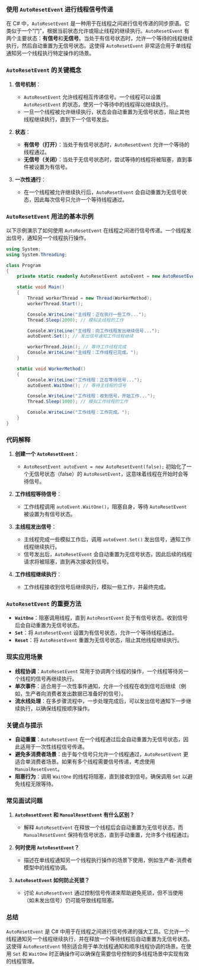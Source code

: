 ### 使用 `AutoResetEvent` 进行线程信号传递

在 C# 中，`AutoResetEvent` 是一种用于在线程之间进行信号传递的同步原语。它类似于一个“门”，根据当前状态允许或阻止线程的继续执行。`AutoResetEvent` 有两个主要状态：**有信号**和**无信号**。当处于有信号状态时，允许一个等待的线程继续执行，然后自动重置为无信号状态。这使得 `AutoResetEvent` 非常适合用于单线程通知另一个线程执行特定操作的场景。

### `AutoResetEvent` 的关键概念

1. **信号机制**：
   - `AutoResetEvent` 允许线程相互传递信号。一个线程可以设置 `AutoResetEvent` 的状态，使另一个等待中的线程得以继续执行。
   - 一旦一个线程被允许继续执行，状态会自动重置为无信号状态，阻止其他线程继续执行，直到下一个信号发出。

2. **状态**：
   - **有信号（打开）**：当处于有信号状态时，`AutoResetEvent` 允许一个等待的线程通过。
   - **无信号（关闭）**：当处于无信号状态时，尝试等待的线程将被阻塞，直到事件被设置为有信号。

3. **一次性通行**：
   - 在一个线程被允许继续执行后，`AutoResetEvent` 会自动重置为无信号状态，因此每次信号只允许一个等待线程通过。

### `AutoResetEvent` 用法的基本示例

以下示例演示了如何使用 `AutoResetEvent` 在线程之间进行信号传递。一个线程发出信号，通知另一个线程执行操作。

```csharp
using System;
using System.Threading;

class Program
{
    private static readonly AutoResetEvent autoEvent = new AutoResetEvent(false);

    static void Main()
    {
        Thread workerThread = new Thread(WorkerMethod);
        workerThread.Start();

        Console.WriteLine("主线程：正在执行一些工作...");
        Thread.Sleep(2000); // 模拟主线程的工作

        Console.WriteLine("主线程：向工作线程发出继续信号...");
        autoEvent.Set(); // 发出信号通知工作线程继续

        workerThread.Join(); // 等待工作线程完成
        Console.WriteLine("主线程：工作线程已完成。");
    }

    static void WorkerMethod()
    {
        Console.WriteLine("工作线程：正在等待信号...");
        autoEvent.WaitOne(); // 等待主线程的信号

        Console.WriteLine("工作线程：收到信号，开始工作...");
        Thread.Sleep(1000); // 模拟工作线程的工作

        Console.WriteLine("工作线程：工作完成。");
    }
}
```

### 代码解释

1. **创建一个 `AutoResetEvent`**：
   - `AutoResetEvent autoEvent = new AutoResetEvent(false);` 初始化了一个无信号状态（false）的 `AutoResetEvent`，这意味着线程在开始时会等待信号。

2. **工作线程等待信号**：
   - 工作线程调用 `autoEvent.WaitOne()`，阻塞自身，等待 `AutoResetEvent` 被设置为有信号状态。

3. **主线程发出信号**：
   - 主线程完成一些模拟工作后，调用 `autoEvent.Set()` 发出信号，通知工作线程继续执行。
   - 信号发出后，`AutoResetEvent` 会自动重置为无信号状态，因此后续的线程请求将被阻塞，直到再次接收到信号。

4. **工作线程继续执行**：
   - 工作线程接收到信号后继续执行，模拟一些工作，并最终完成。

### `AutoResetEvent` 的重要方法

- **`WaitOne`**：阻塞调用线程，直到 `AutoResetEvent` 处于有信号状态。收到信号后会自动重置为无信号状态。
- **`Set`**：将 `AutoResetEvent` 设置为有信号状态，允许一个等待线程通过。
- **`Reset`**：将 `AutoResetEvent` 重置为无信号状态，阻止其他线程继续执行。

### 现实应用场景

- **线程协调**：`AutoResetEvent` 常用于协调两个线程的操作，一个线程等待另一个线程的信号再继续执行。
- **单次事件**：适合用于一次性事件通知，允许一个线程在收到信号后继续（例如，生产者向消费者发出数据已准备好的信号）。
- **流水线处理**：在多步骤流程中，一步处理完成后，可以发出信号通知下一步继续执行，以确保线程按顺序操作。

### 关键点与提示

- **自动重置**：`AutoResetEvent` 在一个线程通过后会自动重置为无信号状态，因此适用于一次性线程信号传递。
- **避免多消费者场景**：由于每个信号只允许一个线程通过，`AutoResetEvent` 更适合单消费者场景。如果有多个线程需要信号传递，考虑使用 `ManualResetEvent`。
- **阻塞行为**：调用 `WaitOne` 的线程将阻塞，直到接收到信号。确保调用 `Set` 以避免线程无限等待。

### 常见面试问题

1. **`AutoResetEvent` 和 `ManualResetEvent` 有什么区别？**
   - 解释 `AutoResetEvent` 在释放一个线程后会自动重置为无信号状态，而 `ManualResetEvent` 保持有信号状态，直到手动重置，允许多个线程通过。

2. **何时使用 `AutoResetEvent`？**
   - 描述在单线程通知另一个线程执行操作的场景下使用，例如生产者-消费者模型中的线程协调。

3. **`AutoResetEvent` 如何防止死锁？**
   - 讨论 `AutoResetEvent` 通过控制信号传递来帮助避免死锁，但不当使用（如未发出信号）仍可能导致线程阻塞。

### 总结

`AutoResetEvent` 是 C# 中用于在线程之间进行信号传递的强大工具。它允许一个线程通知另一个线程继续执行，并在释放一个等待线程后自动重置为无信号状态。这使得 `AutoResetEvent` 特别适合用于单次线程通知和顺序线程协调的场景。在使用 `Set` 和 `WaitOne` 时正确操作可以确保在需要信号控制的多线程场景中实现有效的线程管理。
